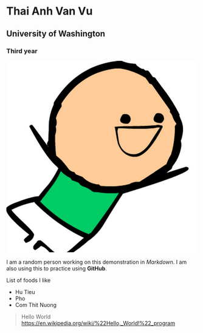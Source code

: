 # Thai Anh Van Vu
## University of Washington
### Third year
![Random Person](imgs/randomchar.jpg)

I am a random person working on this demonstration in *Markdown*. I am also using this to practice using **GitHub**. 

List of foods I like

- Hu Tieu
- Pho
- Com Thit Nuong

> Hello World
https://en.wikipedia.org/wiki/%22Hello,_World!%22_program
